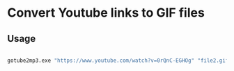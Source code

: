 # Convert Youtube links to GIF files

## Usage

```bash

gotube2mp3.exe "https://www.youtube.com/watch?v=0rQnC-EGHOg" "file2.gif"

```